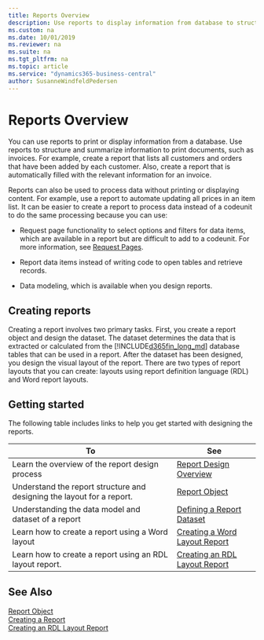 ```yaml
---
title: Reports Overview
description: Use reports to display information from database to structure and summarize information and print documents, such as invoices. 
ms.custom: na
ms.date: 10/01/2019
ms.reviewer: na
ms.suite: na
ms.tgt_pltfrm: na
ms.topic: article
ms.service: "dynamics365-business-central"
author: SusanneWindfeldPedersen
---
```


# Reports Overview
You can use reports to print or display information from a database. Use reports to structure and summarize information to print documents, such as invoices. For example, create a report that lists all customers and orders that have been added by each customer. Also, create a report that is automatically filled with the relevant information for an invoice.  

Reports can also be used to process data without printing or displaying content. For example, use a report to automate updating all prices in an item list. It can be easier to create a report to process data instead of a codeunit to do the same processing because you can use:  

- Request page functionality to select options and filters for data items, which are available in a report but are difficult to add to a codeunit. For more information, see [Request Pages](devenv-request-pages.md). 

- Report data items instead of writing code to open tables and retrieve records.  

- Data modeling, which is available when you design reports. 

## Creating reports
Creating a report involves two primary tasks. First, you create a report object and design the dataset. The dataset determines the data that is extracted or calculated from the [!INCLUDE[d365fin_long_md](includes/d365fin_long_md.md)] database tables that can be used in a report. After the dataset has been designed, you design the visual layout of the report. There are two types of report layouts that you can create: layouts using report definition language (RDL) and Word report layouts. 

## Getting started
The following table includes links to help you get started with designing the reports.

|To      |See      | 
|--------|---------| 
|Learn the overview of the report design process|[Report Design Overview](devenv-report-design-overview.md)| 
|Understand the report structure and designing the layout for a report.|[Report Object](devenv-report-object.md)|
|Understanding the data model and dataset of a report|[Defining a Report Dataset](devenv-report-dataset.md)|    
|Learn how to create a report using a Word layout|[Creating a Word Layout Report](devenv-howto-report-layout.md)| 
|Learn how to create a report using an RDL layout report.|[Creating an RDL Layout Report](devenv-howto-rdl-report-layout.md)|
 

## See Also  
[Report Object](devenv-report-object.md)  
[Creating a Report](devenv-howto-report-layout.md)  
[Creating an RDL Layout Report](devenv-howto-rdl-report-layout.md)  